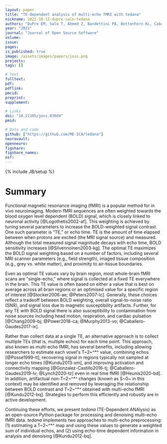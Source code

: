 ```yaml
---
layout: paper
title: "TE-dependent analysis of multi-echo fMRI with tedana"
nickname: 2021-10-12-dupre-salo-tedana
authors: "DuPre EM, Salo T, Ahmed Z, Bandettini PA, Bottenhorn KL, Caballero-Gaudes C, Dowdle LT, Gonzalez-Castillo J, Heunis H, Kundu P, Laird AR, Markello R, Markiewicz CJ, Moia S, Staden I, Teves JB, Uruñuela E, Vaziri-Pashkam M, Whitaker K, Handwerker DA"
year: "2021"
journal: "Journal of Open Source Software"
volume:
issue:
pages:
is_published: true
image: /assets/images/papers/joss.png
projects:
tags: []

# Text
fulltext:
pdf:
pdflink:
pmcid:
preprint:
supplement:

# Links
doi: "10.21105/joss.03669"
pmid:

# Data and code
github: ["https://github.com/ME-ICA/tedana"]
neurovault:
openneuro:
figshare:
figshare_names:
osf:
---
```

{% include JB/setup %}

# Summary

Functional magnetic resonance imaging (fMRI) is a popular method for in vivo neuroimaging.
Modern fMRI sequences are often weighted towards the blood oxygen level dependent (BOLD) signal, which is closely linked to neuronal activity [@Logothetis2002-af].
This weighting is achieved by tuning several parameters to increase the BOLD-weighted signal contrast.
One such parameter is “TE,” or echo time.
TE is the amount of time elapsed between when protons are excited (the MRI signal source) and measured.
Although the total measured signal magnitude decays with echo time, BOLD sensitivity increases [@Silvennoinen2003-kg].
The optimal TE maximizes the BOLD signal weighting based on a number of factors, including  several MRI scanner parameters (e.g., field strength), imaged tissue composition (e.g., grey vs. white matter), and proximity to air-tissue boundaries.

Even as optimal TE values vary by brain region, most whole-brain fMRI scans are "single-echo," where signal is collected at a fixed TE everywhere in the brain.
This TE value is often based on either a value that is best on average across all brain regions or an optimised value for a specific region of interest [@Stocker2006-ae; @Peters2007-lc].
Generally, these choices reflect a tradeoff between BOLD weighting, overall signal-to-noise ratio (SNR), and signal loss due to magnetic susceptibility artifacts.
Further, for any TE with BOLD signal there is also susceptibility to contamination from noise sources including head motion, respiration, and cardiac pulsation [@Chang2009-bj; @Power2018-ca; @Murphy2013-vo; @Caballero-Gaudes2017-ix].

Rather than collect data at a single TE, an alternative approach is to collect multiple TEs (that is, multiple echos) for each time point.
This approach, also known as multi-echo fMRI, has several benefits, including allowing researchers to estimate each voxel's T~2~^\*^ value, combining echos [@Posse1999-lt], recovering signal in regions typically not sampled at longer echo times [@Kundu2013-xm], and improving activation and connectivity mapping [@Gonzalez-Castillo2016-tj; @Caballero-Gaudes2019-lv; @Lynch2020-tz] even in real time fMRI [@Heunis2020-bd].
In addition, artifactual non-T~2~^\*^ changes (known as S~0~ in this context) may be identified and removed by leveraging the relationship between BOLD contrast and T~2~^\*^ obtained with multi-echo fMRI [@Kundu2012-bq].
Strategies to perform this efficiently and robustly are in active development.

Continuing these efforts, we present *tedana* (TE-Dependent ANAlysis) as an open-source Python package for processing and denoising multi-echo fMRI data.
*tedana* implements two approaches to multi-echo preprocessing: (1) estimating a T~2~^\*^ map and using these values to generate a weighted sum of individual echos, and  (2) using echo-time dependent information in analysis and denoising [@Kundu2012-bq].
